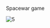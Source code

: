 Spacewar game 

![5](https://user-images.githubusercontent.com/61477088/202563970-86db3057-2175-4824-b2f2-ec798a86e17e.jpg)
